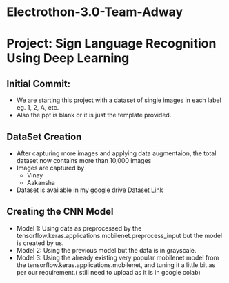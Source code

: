 # Electrothon-3.0-Team-Adway
# Project: Sign Language Recognition Using Deep Learning

## Initial Commit: 
- We are starting this project with a dataset of single images in each label eg. 1, 2, A, etc.
- Also the ppt is blank or it is just the template provided.

## DataSet Creation
- After capturing more images and applying data augmentaion, the total dataset now contains more than 10,000 images
- Images are captured by
  - Vinay
  - Aakansha
- Dataset is available in my google drive [Dataset Link](https://drive.google.com/drive/folders/1yzGNq1mmUdMcQTC1pcI48zcOqbm9j26i?usp=sharing)

## Creating the CNN Model
- Model 1: Using data as preprocessed by the tensorflow.keras.applications.mobilenet.preprocess_input but the model is created by us.
- Model 2: Using the previous model but the data is in grayscale.
- Model 3: Using the already existing very popular mobilenet model from the tensorflow.keras.applications.mobilenet, and tuning it a little bit as per our requirement.( still need to upload as it is in google colab)

